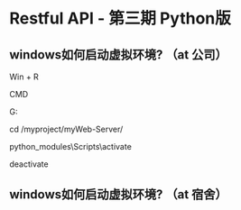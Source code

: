 # Restful API - 第三期 Python版 


## windows如何启动虚拟环境? （at 公司）

Win + R

CMD

G:

cd /myproject/myWeb-Server/

python_modules\Scripts\activate

deactivate

## windows如何启动虚拟环境? （at 宿舍）

